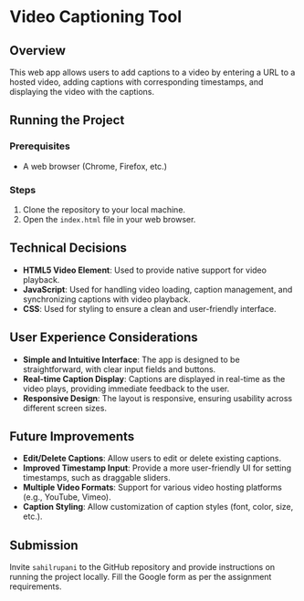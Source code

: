 # Video Captioning Tool

## Overview

This web app allows users to add captions to a video by entering a URL to a hosted video, adding captions with corresponding timestamps, and displaying the video with the captions. 

## Running the Project

### Prerequisites

- A web browser (Chrome, Firefox, etc.)

### Steps

1. Clone the repository to your local machine.
2. Open the `index.html` file in your web browser.

## Technical Decisions

- **HTML5 Video Element**: Used to provide native support for video playback.
- **JavaScript**: Used for handling video loading, caption management, and synchronizing captions with video playback.
- **CSS**: Used for styling to ensure a clean and user-friendly interface.

## User Experience Considerations

- **Simple and Intuitive Interface**: The app is designed to be straightforward, with clear input fields and buttons.
- **Real-time Caption Display**: Captions are displayed in real-time as the video plays, providing immediate feedback to the user.
- **Responsive Design**: The layout is responsive, ensuring usability across different screen sizes.

## Future Improvements

- **Edit/Delete Captions**: Allow users to edit or delete existing captions.
- **Improved Timestamp Input**: Provide a more user-friendly UI for setting timestamps, such as draggable sliders.
- **Multiple Video Formats**: Support for various video hosting platforms (e.g., YouTube, Vimeo).
- **Caption Styling**: Allow customization of caption styles (font, color, size, etc.).

## Submission

Invite `sahilrupani` to the GitHub repository and provide instructions on running the project locally. Fill the Google form as per the assignment requirements.
